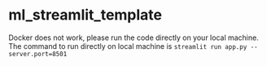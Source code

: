 # ml_streamlit_template

Docker does not work, please run the code directly on your local machine.
The command to run directly on local machine is `streamlit run app.py --server.port=8501`
